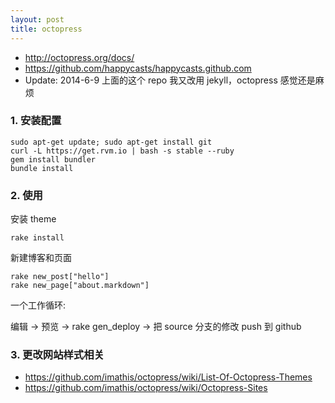 ```yaml
---
layout: post
title: octopress
---
```


- <http://octopress.org/docs/>
- <https://github.com/happycasts/happycasts.github.com>
- Update: 2014-6-9 上面的这个 repo 我又改用 jekyll，octopress 感觉还是麻烦

### 1. 安装配置

~~~
sudo apt-get update; sudo apt-get install git
curl -L https://get.rvm.io | bash -s stable --ruby
gem install bundler
bundle install
~~~
### 2. 使用

安装 theme

~~~
rake install
~~~

新建博客和页面

~~~
rake new_post["hello"]
rake new_page["about.markdown"]
~~~

一个工作循环:

编辑 -> 预览 -> rake gen_deploy -> 把 source 分支的修改 push 到 github

### 3. 更改网站样式相关

- <https://github.com/imathis/octopress/wiki/List-Of-Octopress-Themes>
- <https://github.com/imathis/octopress/wiki/Octopress-Sites>


